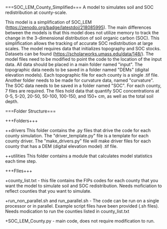 ===SOC_LEM_County_Simplified===
A model to simulates soil and SOC redistribution at county-scale.

This model is a simplification of SOC_LEM (https://zenodo.org/badge/latestdoi/218085995). The main differences between the models is that this model does not utilize memory to track the change in the 3-dimensional distribution of soil organic carbon (SOC). This simplification allows the tracking of accurate SOC redistribution at large scales. The model requires data that initializes topography and SOC stocks. Datasets can be found (https://scholarworks.umass.edu/data/148/). The model files need to be modified to point the code to the location of the input data. All data should be placed in a main folder named "input". The topographic data needs to be saved in a folder named "DEMs" (digital elevation models). Each topographic file for each county is a single .tif file. Another folder needs to be made for curvature data, named "curvature". The SOC data needs to be saved in a folder named "SOC". For each county, 7 files are required. The files hold data that quantify SOC concentrations at 0-5, 5-20, 20-50, 50-100, 100-150, and 150+ cm, as well as the total soil depth.

===Folder Structure===

+++Folders+++

++drivers
   This folder contains the .py files that drive the code for each county simulation. The "driver_template.py" file is a template for each county driver. The   "make_drivers.py" file will make driver files for each county that has a DEM (digital elevation model) .tif file. 

++utilities
   This folder contains a module that calculates model statistics each time step.

+++FIles+++

+county_list.txt - this file contains the FIPs codes for each county that you want the model to simulate soil and SOC redistribution. Needs moficiation to reflect counties that you want to simulate.

+run_non_parallel.sh and run_parallel.sh - The code can be run on a single processor or in parallel. Example script files have been provided (.sh files). Needs modication to run the counties listed in county_list.txt

+SOC_LEM_County.py - main code, does not require modification to run.

